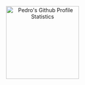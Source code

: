 <p align="center">

<a href="#" onclick="javascript:void(0)">
    <img alt="Pedro's Github Profile Statistics" src="https://github-readme-stats.vercel.app/api?username=codespearhead&show_icons=true&count_private=true&theme=algolia&rank_icon=github" height="192px"/>
</a>

</p>

